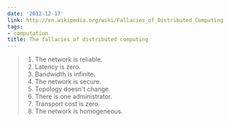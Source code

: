 ```yaml
---
date: '2012-12-17'
link: http://en.wikipedia.org/wiki/Fallacies_of_Distributed_Computing
tags:
- computation
title: The fallacies of distributed computing
---
```


>1. The network is reliable.
>2. Latency is zero.
>3. Bandwidth is infinite.
>4. The network is secure.
>5. Topology doesn't change.
>6. There is one administrator.
>7. Transport cost is zero.
>8. The network is homogeneous.
